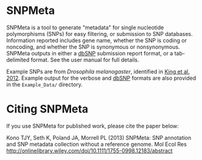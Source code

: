 # SNPMeta
SNPMeta is a tool to generate "metadata" for single nucleotide polymorphisms
(SNPs) for easy filtering, or submission to SNP databases. Information reported
includes gene name, whether the SNP is coding or noncoding, and whether the SNP
is synonymous or nonsynonymous. SNPMeta outputs in either a [dbSNP](
http://www.ncbi.nlm.nih.gov/SNP/) submission report format, or a tab-delimited
format. See the user manual for full details.

Example SNPs are from *Drosophila melanogaster*, identified in
[King et al. 2012](http://www.genetics.org/content/191/3/935.long). Example
output for the verbose and [dbSNP](http://www.ncbi.nlm.nih.gov/SNP/)
formats are also provided in the `Example_Data/` directory.

# Citing SNPMeta
If you use SNPMeta for published work, please cite the paper below:

Kono TJY, Seth K, Poland JA, Morrell PL (2013) SNPMeta: SNP annotation and SNP
metadata collection without a reference genome. Mol Ecol Res
http://onlinelibrary.wiley.com/doi/10.1111/1755-0998.12183/abstract
